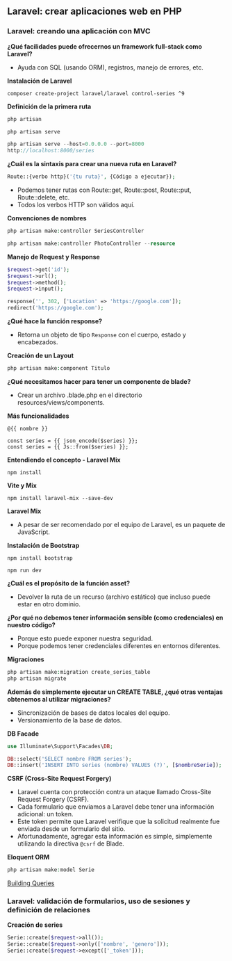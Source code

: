 ## Laravel: crear aplicaciones web en PHP

### Laravel: creando una aplicación con MVC

**¿Qué facilidades puede ofrecernos un framework full-stack como Laravel?**
- Ayuda con SQL (usando ORM), registros, manejo de errores, etc.

**Instalación de Laravel**
```
composer create-project laravel/laravel control-series ^9
```

**Definición de la primera ruta**
```php
php artisan
```

```php
php artisan serve
```

```php
php artisan serve --host=0.0.0.0 --port=8000
http://localhost:8000/series
```

**¿Cuál es la sintaxis para crear una nueva ruta en Laravel?**
```php
Route::{verbo http}('{tu ruta}', {Código a ejecutar});
```

- Podemos tener rutas con Route::get, Route::post, Route::put, Route::delete, etc.
- Todos los verbos HTTP son válidos aquí.

**Convenciones de nombres**
```php
php artisan make:controller SeriesController
```

```php
php artisan make:controller PhotoController --resource
```

**Manejo de Request y Response**
```php
$request->get('id');
$request->url();
$request->method();
$request->input();

response('', 302, ['Location' => 'https://google.com']);
redirect('https://google.com');
```

**¿Qué hace la función response?**
- Retorna un objeto de tipo ```Response``` con el cuerpo, estado y encabezados.

**Creación de un Layout**
```php
php artisan make:component Titulo
```

**¿Qué necesitamos hacer para tener un componente de blade?**
- Crear un archivo .blade.php en el directorio resources/views/components.

**Más funcionalidades**
```
@{{ nombre }}

const series = {{ json_encode($series) }};
const series = {{ Js::from($series) }};
```

**Entendiendo el concepto - Laravel Mix**
```
npm install
```

**Vite y Mix**
```
npm install laravel-mix --save-dev
```

**Laravel Mix**
- A pesar de ser recomendado por el equipo de Laravel, es un paquete de JavaScript.

**Instalación de Bootstrap**
```
npm install bootstrap
```

```
npm run dev
```

**¿Cuál es el propósito de la función asset?**
- Devolver la ruta de un recurso (archivo estático) que incluso puede estar en otro dominio.

**¿Por qué no debemos tener información sensible (como credenciales) en nuestro código?**
- Porque esto puede exponer nuestra seguridad.
- Porque podemos tener credenciales diferentes en entornos diferentes.

**Migraciones**
```php
php artisan make:migration create_series_table
php artisan migrate
```

**Además de simplemente ejecutar un CREATE TABLE, ¿qué otras ventajas obtenemos al utilizar migraciones?**
- Sincronización de bases de datos locales del equipo.
- Versionamiento de la base de datos.

**DB Facade**
```php
use Illuminate\Support\Facades\DB;

DB::select('SELECT nombre FROM series');
DB::insert('INSERT INTO series (nombre) VALUES (?)', [$nombreSerie]);
```

**CSRF (Cross-Site Request Forgery)**
- Laravel cuenta con protección contra un ataque llamado Cross-Site Request Forgery (CSRF).
- Cada formulario que enviamos a Laravel debe tener una información adicional: un token.
- Este token permite que Laravel verifique que la solicitud realmente fue enviada desde un formulario del sitio.
- Afortunadamente, agregar esta información es simple, simplemente utilizando la directiva ```@csrf``` de Blade.

**Eloquent ORM**
```php
php artisan make:model Serie
```

[Building Queries](https://laravel.com/docs/9.x/eloquent#building-queries)

### Laravel: validación de formularios, uso de sesiones y definición de relaciones

**Creación de series**
```php
Serie::create($request->all());
Serie::create($request->only(['nombre', 'genero']));
Serie::create($request->except(['_token']));
```
